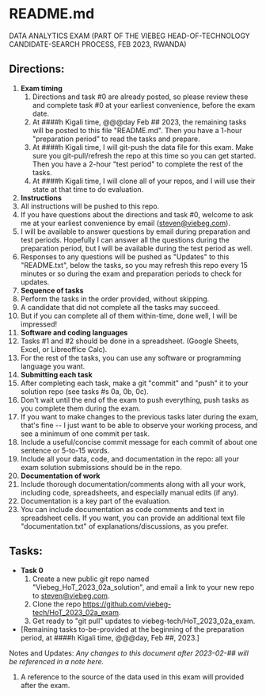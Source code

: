 # README.md
DATA ANALYTICS EXAM
(PART OF THE VIEBEG HEAD-OF-TECHNOLOGY CANDIDATE-SEARCH PROCESS, FEB 2023, RWANDA)

## Directions:
1. **Exam timing**
    1. Directions and task #0 are already posted, so please review these and complete task #0 at your earliest convenience, before the exam date. 
    2. At ####h Kigali time, @@@day Feb ## 2023, the remaining tasks will be posted to this file "README.md". Then you have a 1-hour "preparation period" to read the tasks and prepare. 
    3. At ####h Kigali time, I will git-push the data file for this exam. Make sure you git-pull/refresh the repo at this time so you can get started. Then you have a 2-hour "test period" to complete the rest of the tasks.
    4. At ####h Kigali time, I will clone all of your repos, and I will use their state at that time to do evaluation.
2. **Instructions**
  1. All instructions will be pushed to this repo.
  2. If you have questions about the directions and task #0, welcome to ask me at your earliest convenience by email (steven@viebeg.com).
  3. I will be available to answer questions by email during preparation and test periods.  Hopefully I can answer all the questions during the preparation period, but I will be available during the test period as well.
  4. Responses to any questions will be pushed as "Updates" to this "README.txt", below the tasks, so you may refresh this repo every 15 minutes or so during the exam and preparation periods to check for updates.
3. **Sequence of tasks**
  1. Perform the tasks in the order provided, without skipping.
  2. A candidate that did not complete all the tasks may succeed.
  3. But if you can complete all of them within-time, done well, I will be impressed!
4. **Software and coding languages**
  1. Tasks #1 and #2 should be done in a spreadsheet. (Google Sheets, Excel, or Libreoffice Calc). 
  2. For the rest of the tasks, you can use any software or programming language you want.
5. **Submitting each task**
  1. After completing each task, make a git "commit" and "push" it to your solution repo (see tasks #s 0a, 0b, 0c).
  2. Don't wait until the end of the exam to push everything, push tasks as you complete them during the exam.
  3. If you want to make changes to the previous tasks later during the exam, that's fine -- I just want to be able to observe your working process, and see a minimum of one commit per task.  
  4. Include a useful/concise commit message for each commit of about one sentence or 5-to-15 words.
  5. Include all your data, code, and documentation in the repo: all your exam solution submissions should be in the repo.
6. **Documentation of work**
  1. Include thorough documentation/comments along with all your work, including code, spreadsheets, and especially manual edits (if any).  
  2. Documentation is a key part of the evaluation.
  3. You can include documentation as code comments and text in spreadsheet cells. If you want, you can provide an additional text file "documentation.txt" of explanations/discussions, as you prefer.

## Tasks:
- **Task 0**
  1. Create a new public git repo named "Viebeg_HoT_2023_02a_solution", and email a link to your new repo to steven@viebeg.com.
  2. Clone the repo https://github.com/viebeg-tech/HoT_2023_02a_exam.
  3. Get ready to "git pull" updates to viebeg-tech/HoT_2023_02a_exam.
- [Remaining tasks to-be-provided at the beginning of the preparation period, at ####h Kigali time, @@@day, Feb ##, 2023.]

Notes and Updates:
*Any changes to this document after 2023-02-## will be referenced in a note here.*
1. A reference to the source of the data used in this exam will provided after the exam.
